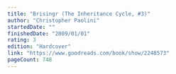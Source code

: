 ```yaml
---
title: "Brisingr (The Inheritance Cycle, #3)"
author: "Christopher Paolini"
startedDate: ""
finishedDate: "2009/01/01"
rating: 3
edition: "Hardcover"
link: "https://www.goodreads.com/book/show/2248573"
pageCount: 748
---
```



